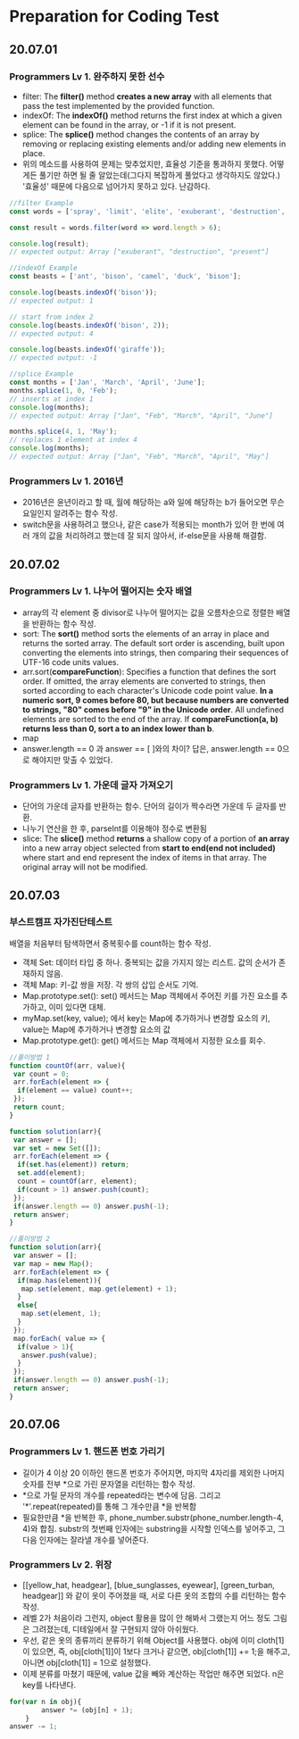 # Preparation for Coding Test

## 20.07.01

### Programmers Lv 1. 완주하지 못한 선수 

* filter: The **filter\(\)** method **creates a new array** with all elements that pass the test implemented by the provided function. 
* indexOf: The **indexOf\(\)** method returns the first index at which a given element can be found in the array, or -1 if it is not present. 
* splice: The **splice\(\)** method changes the contents of an array by removing or replacing existing elements and/or adding new elements in place. 
* 위의 메소드를 사용하여 문제는 맞추었지만, 효율성 기준을 통과하지 못했다. 어떻게든 풀기만 하면 될 줄 알았는데\(그다지 복잡하게 풀었다고 생각하지도 않았다.\) '효율성' 때문에 다음으로 넘어가지 못하고 있다. 난감하다. 

```javascript
//filter Example 
const words = ['spray', 'limit', 'elite', 'exuberant', 'destruction', 'present'];

const result = words.filter(word => word.length > 6);

console.log(result);
// expected output: Array ["exuberant", "destruction", "present"]

//indexOf Example 
const beasts = ['ant', 'bison', 'camel', 'duck', 'bison'];

console.log(beasts.indexOf('bison'));
// expected output: 1

// start from index 2
console.log(beasts.indexOf('bison', 2));
// expected output: 4

console.log(beasts.indexOf('giraffe'));
// expected output: -1

//splice Example 
const months = ['Jan', 'March', 'April', 'June'];
months.splice(1, 0, 'Feb');
// inserts at index 1
console.log(months);
// expected output: Array ["Jan", "Feb", "March", "April", "June"]

months.splice(4, 1, 'May');
// replaces 1 element at index 4
console.log(months);
// expected output: Array ["Jan", "Feb", "March", "April", "May"]
```

### Programmers Lv 1. 2016년 

* 2016년은 윤년이라고 할 때, 월에 해당하는 a와 일에 해당하는 b가 들어오면 무슨 요일인지 알려주는 함수 작성. 
* switch문을 사용하려고 했으나, 같은 case가 적용되는 month가 있어 한 번에 여러 개의 값을 처리하려고 했는데 잘 되지 않아서, if-else문을 사용해 해결함. 

## 20.07.02

### Programmers Lv 1. 나누어 떨어지는 숫자 배열 

* array의 각 element 중 divisor로 나누어 떨어지는 값을 오름차순으로 정렬한 배열을 반환하는 함수 작성. 
* sort: The **sort\(\)** method sorts the elements of an array in place and returns the sorted array. The default sort order is ascending, built upon converting the elements into strings, then comparing their sequences of UTF-16 code units values. 
* arr.sort\(**compareFunction**\): Specifies a function that defines the sort order. If omitted, the array elements are converted to strings, then sorted according to each character's Unicode code point value. **In a numeric sort, 9 comes before 80, but because numbers are converted to strings, "80" comes before "9" in the Unicode order**. All undefined elements are sorted to the end of the array. If **compareFunction\(a, b\) returns less than 0, sort a to an index lower than b**. 
* map 
* answer.length == 0 과 answer == \[ \]와의 차이?  답은, answer.length == 0으로 해야지만 맞출 수 있었다. 

### Programmers Lv 1. 가운데 글자 가져오기 

* 단어의 가운데 글자를 반환하는 함수. 단어의 길이가 짝수라면 가운데 두 글자를 반환. 
* 나누기 연산을 한 후, parseInt를 이용해야 정수로 변환됨 
* slice: The **slice\(\)** method **returns** a shallow copy of a portion of **an array** into a new array object selected from **start to end\(end not included\)** where start and end represent the index of items in that array. The original array will not be modified. 

## 20.07.03

### 부스트캠프 자가진단테스트 

배열을 처음부터 탐색하면서 중복횟수를 count하는 함수 작성. 

* 객체 Set: 데이터 타입 중 하나. 중복되는 값을 가지지 않는 리스트. 값의 순서가 존재하지 않음. 
* 객체 Map: 키-값 쌍을 저장. 각 쌍의 삽입 순서도 기억. 
* Map.prototype.set\(\): set\(\) 메서드는 Map 객체에서 주어진 키를 가진 요소를 추가하고, 이미 있다면 대체. 
* myMap.set\(key, value\); 에서 key는 Map에 추가하거나 변경할 요소의 키, value는 Map에 추가하거나 변경할 요소의 값 
* Map.prototype.get\(\): get\(\) 메서드는 Map 객체에서 지정한 요소를 회수. 

```javascript
//풀이방법 1 
function countOf(arr, value){
 var count = 0;
 arr.forEach(element => {
  if(element == value) count++; 
 }); 
 return count; 
}

function solution(arr){
 var answer = [];
 var set = new Set([]); 
 arr.forEach(element => {
  if(set.has(element)) return; 
  set.add(element); 
  count = countOf(arr, element); 
  if(count > 1) answer.push(count); 
 }); 
 if(answer.length == 0) answer.push(-1); 
 return answer;
}

//풀이방법 2 
function solution(arr){
 var answer = [];
 var map = new Map(); 
 arr.forEach(element => {
  if(map.has(element)){
   map.set(element, map.get(element) + 1); 
  }
  else{
   map.set(element, 1);
  }
 });
 map.forEach( value => {
  if(value > 1){
   answer.push(value);
  }
 });
 if(answer.length == 0) answer.push(-1); 
 return answer; 
}
```

## 20.07.06

### Programmers Lv 1. 핸드폰 번호 가리기 

* 길이가 4 이상 20 이하인 핸드폰 번호가 주어지면, 마지막 4자리를 제외한 나머지 숫자를 전부 \*으로 가린 문자열을 리턴하는 함수 작성. 
* \*으로 가릴 문자의 개수를 repeated라는 변수에 담음. 그리고 '\*'.repeat\(repeated\)를 통해 그 개수만큼 \*을 반복함 
* 필요한만큼 \*을 반복한 후, phone\_number.substr\(phone\_number.length-4, 4\)와 합침. substr의 첫번째 인자에는 substring을 시작할 인덱스를 넣어주고,  그 다음 인자에는 잘라낼 개수를 넣어준다. 

### Programmers Lv 2. 위장 

* \[\[yellow\_hat, headgear\], \[blue\_sunglasses, eyewear\], \[green\_turban, headgear\]\] 와 같이 옷이 주어졌을 때, 서로 다른 옷의 조합의 수를 리턴하는 함수 작성.
* 레벨 2가 처음이라 그런지, object 활용을 많이 안 해봐서 그랬는지 어느 정도 그림은 그려졌는데, 디테일에서 잘 구현되지 않아 아쉬웠다. 
* 우선, 같은 옷의 종류끼리 분류하기 위해 Object를 사용했다. obj에 이미 cloth\[1\]이 있으면, 즉, obj\[cloth\[1\]\]이 1보다 크거나 같으면, obj\[cloth\[1\]\] += 1;을 해주고, 아니면 obj\[cloth\[1\]\] = 1으로 설정했다. 
* 이제 분류를 마쳤기 때문에, value 값을 빼와 계산하는 작업만 해주면 되었다. n은 key를 나타낸다. 

```javascript
for(var n in obj){
        answer *= (obj[n] + 1);
    }
answer -= 1; 
```

## 

### 

